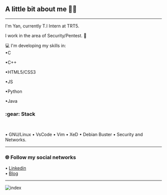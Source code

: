 

  
<h2>A little bit about me 👨‍💻</h2>

---

I'm Yan, currently T.I Intern at TRT5.<br>

I work in the area of Security/Pentest. 🔰<br> 

:computer: I'm developing my skills in:<br>
•C<br>

•C++<br> 

•HTML5/CSS3 <br> 

•JS <br> 

•Python  <br> 

•Java <br> 


<h3>:gear: Stack </h3><br>

• GNU/Linux  • VsCode  • Vim  • XeD  • Debian Buster  • Security and Networks.

---
<h3>🌐 Follow my social networks</h3>

• [Linkedin](https://www.linkedin.com/in/yan-brasiliano/)<br> 
• [ Blog](https://hellolibre.blogspot.com/)


---
![index](https://user-images.githubusercontent.com/72168914/99657239-ac2d8200-2a3c-11eb-9187-e53870086ce6.jpeg)
